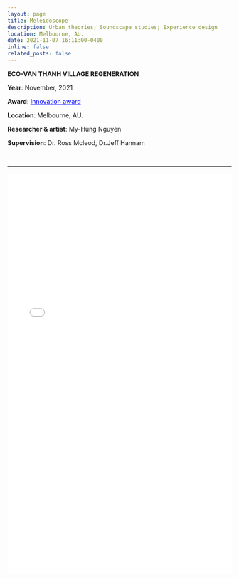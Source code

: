 ```yaml
---
layout: page
title: Meleidoscope
description: Urban theories; Soundscape studies; Experience design
location: Melbourne, AU.
date: 2021-11-07 16:11:00-0400
inline: false
related_posts: false
---
```


**ECO-VAN THANH VILLAGE REGENERATION**


**Year**: November, 2021


**Award**: <a href="https://www.rmitmdit.com/major-projects" target="_blank" style="text decoration:underline; color: blue;">Innovation award</a>


**Location**: Melbourne, AU.
​

**Researcher & artist**: My-Hung Nguyen


**Supervision**: Dr. Ross Mcleod, Dr.Jeff Hannam

<br>
<hr>

<!-- <iframe src="/assets/pdf/Meleidoscope_Hung Nguyen Edition 2023 (spread).pdf#zoom=40" width="100%" height="900" frameborder="no" border="0" marginwidth="0" marginheight="0"></iframe> -->
<iframe src="/assets/pdf/2021_Hung Nguyen_Awarded project_Meleidoscope (spread)_compressed.pdf#zoom=40" width="100%" height="900" frameborder="no" border="0" marginwidth="0" marginheight="0"></iframe>